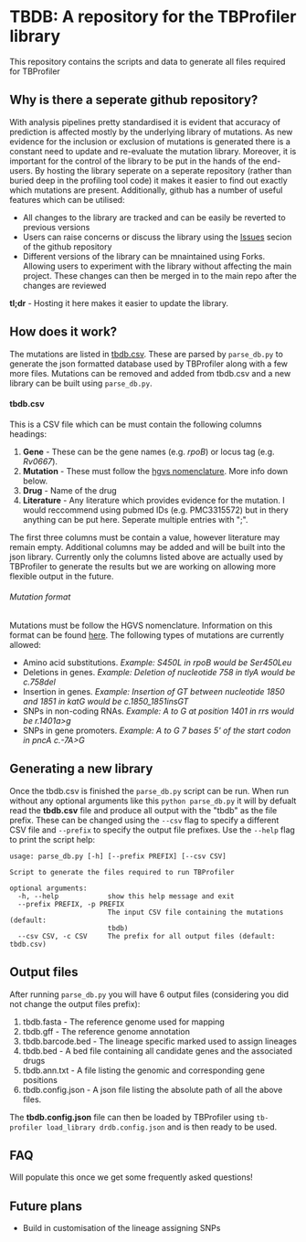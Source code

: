 # TBDB: A repository for the TBProfiler library

This repository contains the scripts and data to generate all files required for TBProfiler

Why is there a seperate github repository?
--
With analysis pipelines pretty standardised it is evident that accuracy of prediction is affected mostly by the underlying library of mutations. As new evidence for the inclusion or exclusion of mutations is generated there is a constant need to  update and re-evaluate the mutation library. Moreover, it is important for the control of the library to be put in the hands of the end-users. By hosting the library seperate on a seperate repository (rather than buried deep in the profiling tool code) it makes it easier to find out exactly which mutations are present. Additionally, github has a number of useful features which can be utilised:
 - All changes to the library are tracked and can be easily be reverted to previous versions
 - Users can raise concerns or discuss the library using the [Issues](https://github.com/jodyphelan/tbdb/issues) secion of the github repository
 - Different versions of the library can be mnaintained using Forks. Allowing users to experiment with the library without affecting the main project. These changes can then be merged in to the main repo after the changes are reviewed

**tl;dr** - Hosting it here makes it easier to update the library.

## How does it work?

The mutations are listed in [tbdb.csv](https://github.com/jodyphelan/tbdb/blob/master/tbdb.csv). These are parsed by `parse_db.py` to generate the json formatted database used by TBProfiler along with a few more files. Mutations can be removed and added from tbdb.csv and a new library can be built using `parse_db.py`.

#### tbdb.csv
This is a CSV file which can be must contain the following columns headings:
1. **Gene** - These can be the gene names (e.g. *rpoB*) or locus tag (e.g. *Rv0667*).
2. **Mutation** - These must follow the [hgvs nomenclature](http://varnomen.hgvs.org/). More info down below.
3. **Drug** - Name of the drug
4. **Literature** - Any literature which provides evidence for the mutation. I would reccommend using pubmed IDs (e.g. PMC3315572) but in thery anything can be put here. Seperate multiple entries with ";".

The first three columns must be contain a value, however literature may remain empty. Additional columns may be added and will be built into the json library. Currently only the columns listed above are actually used by TBProfiler to generate the results but we are working on allowing more flexible output in the future.

###### Mutation format
Mutations must be follow the HGVS nomenclature. Information on this format can be found [here](http://varnomen.hgvs.org/). The following types of mutations are currently allowed:
* Amino acid substitutions. *Example: S450L in rpoB would be Ser450Leu*
* Deletions in genes. *Example: Deletion of nucleotide 758 in tlyA would be c.758del*
* Insertion in genes. *Example: Insertion of GT between nucleotide 1850 and 1851 in katG would be c.1850_1851insGT*
* SNPs in non-coding RNAs. *Example: A to G at position 1401 in rrs would be r.1401a>g*
* SNPs in gene promoters. *Example: A to G 7 bases 5' of the start codon in pncA c.-7A>G*

## Generating a new library
Once the tbdb.csv is finished the `parse_db.py` script can be run.
When run without any optional arguments like this `python parse_db.py` it will by defualt read the **tbdb.csv** file and produce all output with the "tbdb" as the file prefix. These can be changed using the `--csv` flag to specify a different CSV file and `--prefix` to specify the output file prefixes. Use the `--help` flag to print the script help:

```
usage: parse_db.py [-h] [--prefix PREFIX] [--csv CSV]

Script to generate the files required to run TBProfiler

optional arguments:
  -h, --help            show this help message and exit
  --prefix PREFIX, -p PREFIX
                        The input CSV file containing the mutations (default:
                        tbdb)
  --csv CSV, -c CSV     The prefix for all output files (default: tbdb.csv)
```

## Output files

After running `parse_db.py` you will have 6 output files (considering you did not change the output files prefix):
1. tbdb.fasta - The reference genome used for mapping
2. tbdb.gff - The reference genome annotation
3. tbdb.barcode.bed - The lineage specific marked used to assign lineages
4. tbdb.bed - A bed file containing all candidate genes and the associated drugs
5. tbdb.ann.txt - A file listing the genomic and corresponding gene positions
6. tbdb.config.json - A json file listing the absolute path of all the above files.

The **tbdb.config.json** file can then be loaded by TBProfiler using `tb-profiler load_library drdb.config.json` and is then ready to be used.


## FAQ

Will populate this once we get some frequently asked questions!

## Future plans

- Build in customisation of the lineage assigning SNPs
